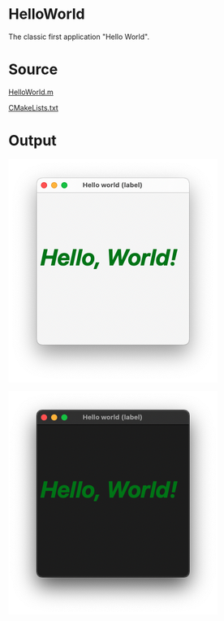 # HelloWorld

The classic first application "Hello World".

# Source

[HelloWorld.m](./HelloWorld.m)

[CMakeLists.txt](./CMakeLists.txt)

# Output

![Screenshot](../../../docs/Pictures/HelloWorld.png)

![Screenshot](../../../docs/Pictures/HelloWorldDark.png)
